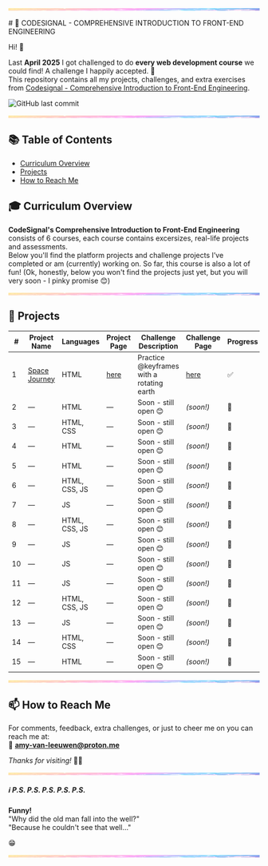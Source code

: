 <img src="assets/pastel-banner.jpg" alt="Pastel Prism Banner" width="100%" height="5" style="display:block; margin:16px 0;" />
# 🚀 CODESIGNAL - COMPREHENSIVE INTRODUCTION TO FRONT-END ENGINEERING

Hi! 👋

Last **April 2025** I got challenged to do **every web development course** we could find! A challenge I happily accepted. 🎉  
This repository contains all my projects, challenges, and extra exercises from [Codesignal - Comprehensive Introduction to Front-End Engineering](https://codesignal.com/learn/paths/comprehensive-introduction-to-front-end-engineering).

![GitHub last commit](https://img.shields.io/github/last-commit/PastelPrism/codesignal-comprehensive-introduction-to-front-end-engineering)

<img src="assets/pastel-banner.jpg" alt="Pastel Prism Banner" width="100%" height="5" style="display:block; margin:16px 0;" />

## 📚 Table of Contents
- [Curriculum Overview](#-curriculum-overview)
- [Projects](#projects)
- [How to Reach Me](#-how-to-reach-me)


## 🎓 Curriculum Overview

**CodeSignal's Comprehensive Introduction to Front-End Engineering** consists of 6 courses, each course contains excersizes, real-life projects and assessments.  
Below you'll find the platform projects and challenge projects I’ve completed or am (currently) working on. So far, this course is also a lot of fun! 
(Ok, honestly, below you won't find the projects just yet, but you will very soon - I pinky promise 😊)

<img src="assets/pastel-banner.jpg" alt="Pastel Prism Banner" width="100%" height="5" style="display:block; margin:16px 0;" />

## 📁 Projects

| #  | Project Name      | Languages         | Project Page | Challenge Description         | Challenge Page | Progress |
|----|------------------|-------------------|--------------|------------------------------|----------------|----------|
| 1  | [Space Journey](https://pastelprism.github.io/codesignal-comprehensive-introduction-to-front-end-engineering/space-journey/)  | HTML              | [here](https://pastelprism.github.io/codesignal-comprehensive-introduction-to-front-end-engineering/space-journey/)           | Practice @keyframes with a rotating earth         | [here](https://pastelprism.github.io/codesignal-comprehensive-introduction-to-front-end-engineering/space-journey/extra/index.html)     | ✅       |
| 2  | —                | HTML              | —            | Soon - still open 😊         | _(soon!)_      | 🚧       |
| 3  | —                | HTML, CSS         | —            | Soon - still open 😊         | _(soon!)_      | 🚧       |
| 4  | —                | HTML              | —            | Soon - still open 😊         | _(soon!)_      | 🚧       |
| 5  | —                | HTML              | —            | Soon - still open 😊         | _(soon!)_      | 🚧       |
| 6  | —                | HTML, CSS, JS     | —            | Soon - still open 😊         | _(soon!)_      | 🚧       |
| 7  | —                | JS                | —            | Soon - still open 😊         | _(soon!)_      | 🚧       |
| 8  | —                | HTML, CSS, JS     | —            | Soon - still open 😊         | _(soon!)_      | 🚧       |
| 9  | —                | JS                | —            | Soon - still open 😊         | _(soon!)_      | 🚧       |
| 10 | —                | JS                | —            | Soon - still open 😊         | _(soon!)_      | 🚧       |
| 11 | —                | JS                | —            | Soon - still open 😊         | _(soon!)_      | 🚧       |
| 12 | —                | HTML, CSS, JS     | —            | Soon - still open 😊         | _(soon!)_      | 🚧       |
| 13 | —                | JS                | —            | Soon - still open 😊         | _(soon!)_      | 🚧       |
| 14 | —                | HTML, CSS         | —            | Soon - still open 😊         | _(soon!)_      | 🚧       |
| 15 | —                | HTML              | —            | Soon - still open 😊         | _(soon!)_      | 🚧       |

<img src="assets/pastel-banner.jpg" alt="Pastel Prism Banner" width="100%" height="5" style="display:block; margin:16px 0;" />

## 📫 How to Reach Me

For comments, feedback, extra challenges, or just to cheer me on you can reach me at:  
📩 **[amy-van-leeuwen@proton.me](mailto:amy-van-leeuwen@proton.me)**


_Thanks for visiting!_ 👋😊
<img src="assets/pastel-banner.jpg" alt="Pastel Prism Banner" width="100%" height="5" style="display:block; margin:16px 0;" />

##### ℹ️ _P.S._ _P.S._ _P.S._ _P.S._ _P.S._ ######
**Funny!**  
"Why did the old man fall into the well?"   
"Because he couldn't see that well..."  
  
😁
<img src="assets/pastel-banner.jpg" alt="Pastel Prism Banner" width="100%" height="5" style="display:block; margin:16px 0;" />